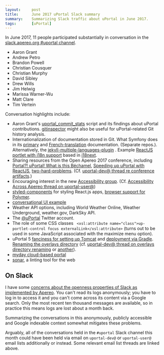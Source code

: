 ```yaml
---
layout:     post
title:      June 2017 uPortal Slack summary
summary:    Summarizing Slack traffic about uPortal in June 2017.
tags:       [uPortal]
---
```


In June 2017, 11 people participated substantially in conversation in the [slack.apereo.org #uportal channel].

+ Aaron Grant
+ Andrew Petro
+ Brandon Powell
+ Christian Cousquer
+ Christian Murphy
+ David Sibley
+ Drew Wills
+ Jim Helwig
+ Marissa Warner-Wu
+ Matt Clare
+ Tim Vertein


Conversation highlights include:

+ Aaron Grant's [uportal_commit_stats] script and its findings about uPortal contributions. [gitinspector] might also be useful for uPortal-related Git history analysis.
+ Internationalization of documentation stored in Git. What Symfony does in its [primary][symfony-docs] and [French-translation][symfony-docs-fr] documentation. (Separate repos.). Alternatively, the [jekyll-multiple-languages-plugin] . Example [ReactJS portlet with i18n support] based in [i18next].
+ Sharing resources from the Open Apereo 2017 conference, including [Portal?! uPortal! What is this Béchamel], [Speeding up uPortal with ReactJS], [two-hard-problems]. (Cf. [uportal-dev@ thread re conference artifacts].)
+ Encouraging interest in the new [Accessibility group]. (Cf. [Accessibility Across Apereo thread on uportal-user@])
+ [styled-components] for styling React.js apps, [browser support for Polymer].
+ [conversational UI example]
+ Weather API options, including World Weather Online, Weather Underground, weather.gov, DarkSky API.
+ The [@uPortal] Twitter account.
+ The role of some CSS classes ` <xsl:attribute name="class">up-portlet-control focus externalLink</xsl:attribute>` (turns out to be used in some JavaScript associated with the maximize menu option).
+ uPortal 5 [fanciness for setting up Tomcat][uPortal-start PR 6] and [deployment via Gradle][uPortal-start PR 8]. [Renaming the overlays directory][uPortal-start PR 10] (cf. [uportal-dev@ thread on overlays directory renaming] or [another][another uportal-dev@ thread on overlays directory renaming]).
+ [myday cloud-based portal]
+ [sonar][sonarwhal], a linting tool for the web



## On Slack

I have some [concerns about the openness properties of Slack as implemented by Apereo][open@ 2017-06-15]. You can't read its logs anonymously; you have to log in to access it and you can't come across its content via a Google search. Only the most recent ten thousand messages are available, so in practice this means logs are lost about a month back.

Summarizing the conversations in this anonymously, publicly accessible and Google indexable context somewhat mitigates these problems.

Arguably, all of the conversations held in the `#uportal` Slack channel this month could have been held via email on `uportal-dev@` or `uportal-user@` email lists additionally or instead. Some relevant email list threads are linked above.

[@uPortal]: https://twitter.com/uPortal
[Accessibility group]: https://groups.google.com/a/apereo.org/forum/#!forum/accessibility
[another uportal-dev@ thread on overlays directory renaming]: https://groups.google.com/a/apereo.org/d/topic/uportal-dev/uaeYARDVRZY/discussion
[browser support for Polymer]: https://www.polymer-project.org/2.0/docs/browsers
[conversational UI example]: http://azumbrunnen.me/
[gitinspector]: https://github.com/ejwa/gitinspector
[i18next]: https://www.i18next.com/
[jekyll-multiple-languages-plugin]: https://github.com/Anthony-Gaudino/jekyll-multiple-languages-plugin
[myday cloud-based portal]: https://www.collabco.co.uk/features/dashboards/
[open@ 2017-06-15]: https://groups.google.com/a/apereo.org/d/msg/open/cbk9NLb43LQ/btRpD_09AwAJ
[Portal?! uPortal! What is this Béchamel]: https://cousquer.github.io/apereo2017/
[ReactJS portlet with i18n support]: https://github.com/bpowell/i18n-react-portlet
[slack.apereo.org #uportal channel]: https://apereo.slack.com/messages/C0MNUQDN3/
[sonarwhal]: https://sonarwhal.com/
[Speeding up uPortal with ReactJS]: https://www.slideshare.net/bpowell29a/speeding-up-uportal-with-reactjs
[styled-components]: https://www.styled-components.com/
[symfony-docs-fr]: https://github.com/symfony-fr/symfony-docs-fr
[symfony-docs]: https://github.com/symfony/symfony-docs
[two-hard-problems]: https://www.icloud.com/keynote/0vEJysMgblVjGUv0ystx1xWrA#two-hard-problems
[uportal_commit_stats]: https://github.com/blamonet/uportal_commit_stats
[uportal-dev@ thread on overlays directory renaming]: https://groups.google.com/a/apereo.org/d/topic/uportal-dev/7Fu4UfnXpQE/discussion
[uportal-dev@ thread re conference artifacts]: https://groups.google.com/a/apereo.org/d/topic/uportal-dev/24RjwcDhtOg/discussion
[uPortal-start PR 10]: https://github.com/Jasig/uPortal-start/pull/10
[uPortal-start PR 6]: https://github.com/Jasig/uPortal-start/pull/6
[uPortal-start PR 8]: https://github.com/Jasig/uPortal-start/pull/8
[Accessibility across Apereo thread on uportal-user@]: https://groups.google.com/a/apereo.org/d/topic/uportal-user/KQbBMtUHHFY/discussion